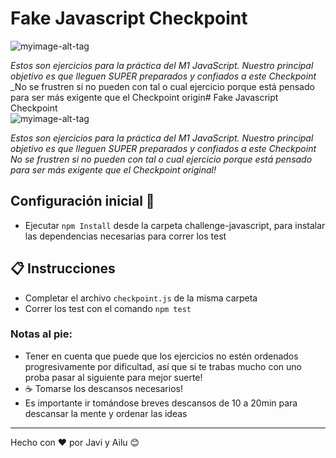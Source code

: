 # Fake Javascript Checkpoint  
![myimage-alt-tag](./img/1.jpg)

_Estos son ejercicios para la práctica del M1 JavaScript. Nuestro principal objetivo es que lleguen SUPER preparados y confiados a este Checkpoint_  
_No se frustren si no pueden con tal o cual ejercicio porque está pensado para ser más exigente que el Checkpoint origin# Fake Javascript Checkpoint  
![myimage-alt-tag](./img/1.jpg)

_Estos son ejercicios para la práctica del M1 JavaScript. Nuestro principal objetivo es que lleguen SUPER preparados y confiados a este Checkpoint_  
_No se frustren si no pueden con tal o cual ejercicio porque está pensado para ser más exigente que el Checkpoint original!_

##  Configuración inicial 🚀  
- Ejecutar `npm Install` desde la carpeta challenge-javascript, para instalar las dependencias necesarias para correr los test

## 📋 Instrucciones  
- Completar el archivo `checkpoint.js` de la misma carpeta
- Correr los test con el comando `npm test`

### Notas al pie: 
- Tener en cuenta que puede que los ejercicios no estén ordenados progresivamente por dificultad, así que si te trabas mucho con uno proba pasar al siguiente para mejor suerte!  
- ☕️ Tomarse los descansos necesarios!  
- Es importante ir tomándose breves descansos de 10 a 20min para descansar la mente y ordenar las ideas


---
Hecho con ❤️ por Javi y Ailu 😊